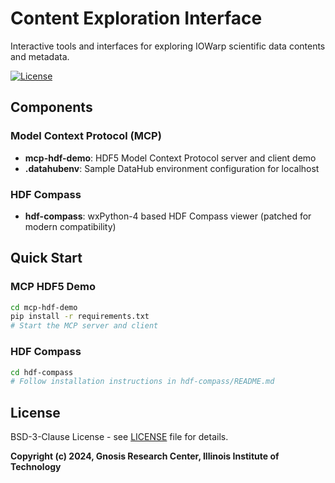 # Content Exploration Interface

Interactive tools and interfaces for exploring IOWarp scientific data contents and metadata.

[![License](https://img.shields.io/badge/License-BSD%203--Clause-yellow.svg)](LICENSE)


## Components

### Model Context Protocol (MCP)
- **mcp-hdf-demo**: HDF5 Model Context Protocol server and client demo
- **.datahubenv**: Sample DataHub environment configuration for localhost

### HDF Compass
- **hdf-compass**: wxPython-4 based HDF Compass viewer (patched for modern compatibility)

## Quick Start

### MCP HDF5 Demo
```bash
cd mcp-hdf-demo
pip install -r requirements.txt
# Start the MCP server and client
```

### HDF Compass
```bash
cd hdf-compass
# Follow installation instructions in hdf-compass/README.md
```

## License

BSD-3-Clause License - see [LICENSE](LICENSE) file for details.

**Copyright (c) 2024, Gnosis Research Center, Illinois Institute of Technology**
